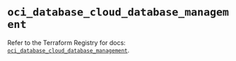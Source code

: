 # `oci_database_cloud_database_management`

Refer to the Terraform Registry for docs: [`oci_database_cloud_database_management`](https://registry.terraform.io/providers/oracle/oci/7.19.0/docs/resources/database_cloud_database_management).
